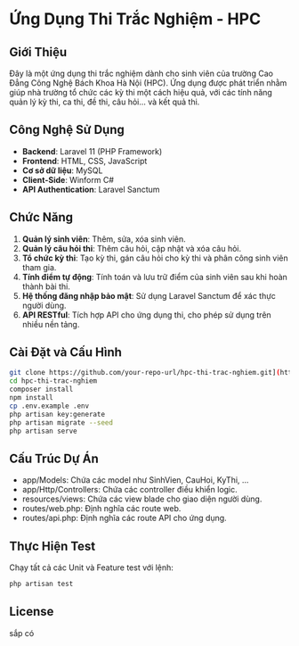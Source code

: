 # Ứng Dụng Thi Trắc Nghiệm - HPC

## Giới Thiệu
Đây là một ứng dụng thi trắc nghiệm dành cho sinh viên của trường Cao Đẳng Công Nghệ Bách Khoa Hà Nội (HPC). Ứng dụng được phát triển nhằm giúp nhà trường tổ chức các kỳ thi một cách hiệu quả, với các tính năng quản lý kỳ thi, ca thi, đề thi, câu hỏi... và kết quả thi.

## Công Nghệ Sử Dụng
- **Backend**: Laravel 11 (PHP Framework)
- **Frontend**: HTML, CSS, JavaScript
- **Cơ sở dữ liệu**: MySQL
- **Client-Side**: Winform C#
- **API Authentication**: Laravel Sanctum

## Chức Năng
1. **Quản lý sinh viên**: Thêm, sửa, xóa sinh viên.
2. **Quản lý câu hỏi thi**: Thêm câu hỏi, cập nhật và xóa câu hỏi.
3. **Tổ chức kỳ thi**: Tạo kỳ thi, gán câu hỏi cho kỳ thi và phân công sinh viên tham gia.
4. **Tính điểm tự động**: Tính toán và lưu trữ điểm của sinh viên sau khi hoàn thành bài thi.
5. **Hệ thống đăng nhập bảo mật**: Sử dụng Laravel Sanctum để xác thực người dùng.
6. **API RESTful**: Tích hợp API cho ứng dụng thi, cho phép sử dụng trên nhiều nền tảng.

## Cài Đặt và Cấu Hình

```bash
git clone https://github.com/your-repo-url/hpc-thi-trac-nghiem.git](https://github.com/copecute/trac-nghiem-hpc.git
cd hpc-thi-trac-nghiem
composer install
npm install
cp .env.example .env
php artisan key:generate
php artisan migrate --seed
php artisan serve
```
## Cấu Trúc Dự Án
- app/Models: Chứa các model như SinhVien, CauHoi, KyThi, ...
- app/Http/Controllers: Chứa các controller điều khiển logic.
- resources/views: Chứa các view blade cho giao diện người dùng.
- routes/web.php: Định nghĩa các route web.
- routes/api.php: Định nghĩa các route API cho ứng dụng.

## Thực Hiện Test
Chạy tất cả các Unit và Feature test với lệnh:
```bash
php artisan test
```
## License
sắp có
